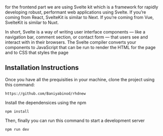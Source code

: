 for the frontend part we are using  Svelte kit which is a framework for rapidly developing robust, performant web applications using Svelte. If you’re coming from React, SvelteKit is similar to Next. If you’re coming from Vue, SvelteKit is similar to Nuxt.

In short, Svelte is a way of writing user interface components — like a navigation bar, comment section, or contact form — that users see and interact with in their browsers. The Svelte compiler converts your components to JavaScript that can be run to render the HTML for the page and to CSS that styles the page



## Installation Instructions
Once you have all the prequisities in your machine, clone the project using this command:

`https://github.com/Baniyabinod/rhdnew`


Install the dependensices using the npm

`npm install`

Then, finally you can run this command to start a development server

`npm run dev`